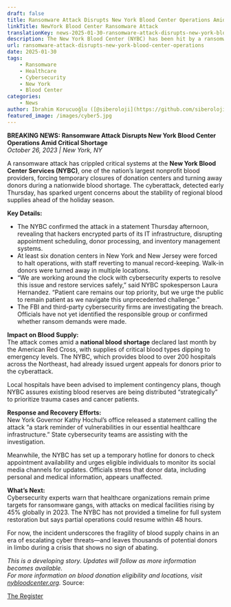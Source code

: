 ```yaml
---
draft: false
title: Ransomware Attack Disrupts New York Blood Center Operations Amid Critical Shortage
linkTitle: NewYork Blood Center Ransomware Attack
translationKey: news-2025-01-30-ransomware-attack-disrupts-new-york-blood-center-operations-amid-critical-shortage
description: The New York Blood Center (NYBC) has been hit by a ransomware attack, disrupting its operations amid a critical blood shortage.
url: ransomware-attack-disrupts-new-york-blood-center-operations
date: 2025-01-30
tags:
    - Ransomware
    - Healthcare
    - Cybersecurity
    - New York
    - Blood Center
categories:
    - News
author: İbrahim Korucuoğlu ([@siberoloji](https://github.com/siberoloji))
featured_image: /images/cyber5.jpg
---
```

**BREAKING NEWS: Ransomware Attack Disrupts New York Blood Center Operations Amid Critical Shortage**  
*October 26, 2023 | New York, NY*  

A ransomware attack has crippled critical systems at the **New York Blood Center Services (NYBC)**, one of the nation’s largest nonprofit blood providers, forcing temporary closures of donation centers and turning away donors during a nationwide blood shortage. The cyberattack, detected early Thursday, has sparked urgent concerns about the stability of regional blood supplies ahead of the holiday season.  

**Key Details:**  

- The NYBC confirmed the attack in a statement Thursday afternoon, revealing that hackers encrypted parts of its IT infrastructure, disrupting appointment scheduling, donor processing, and inventory management systems.  
- At least six donation centers in New York and New Jersey were forced to halt operations, with staff reverting to manual record-keeping. Walk-in donors were turned away in multiple locations.  
- “We are working around the clock with cybersecurity experts to resolve this issue and restore services safely,” said NYBC spokesperson Laura Hernandez. “Patient care remains our top priority, but we urge the public to remain patient as we navigate this unprecedented challenge.”  
- The FBI and third-party cybersecurity firms are investigating the breach. Officials have not yet identified the responsible group or confirmed whether ransom demands were made.  

**Impact on Blood Supply:**  
The attack comes amid a **national blood shortage** declared last month by the American Red Cross, with supplies of critical blood types dipping to emergency levels. The NYBC, which provides blood to over 200 hospitals across the Northeast, had already issued urgent appeals for donors prior to the cyberattack.  

Local hospitals have been advised to implement contingency plans, though NYBC assures existing blood reserves are being distributed “strategically” to prioritize trauma cases and cancer patients.  

**Response and Recovery Efforts:**  
New York Governor Kathy Hochul’s office released a statement calling the attack “a stark reminder of vulnerabilities in our essential healthcare infrastructure.” State cybersecurity teams are assisting with the investigation.  

Meanwhile, the NYBC has set up a temporary hotline for donors to check appointment availability and urges eligible individuals to monitor its social media channels for updates. Officials stress that donor data, including personal and medical information, appears unaffected.  

**What’s Next:**  
Cybersecurity experts warn that healthcare organizations remain prime targets for ransomware gangs, with attacks on medical facilities rising by 45% globally in 2023. The NYBC has not provided a timeline for full system restoration but says partial operations could resume within 48 hours.  

For now, the incident underscores the fragility of blood supply chains in an era of escalating cyber threats—and leaves thousands of potential donors in limbo during a crisis that shows no sign of abating.  

*This is a developing story. Updates will follow as more information becomes available.*  
*For more information on blood donation eligibility and locations, visit [nybloodcenter.org](https://nybloodcenter.org).*
Source:

[The Register](https://www.theregister.com/2025/01/30/ransomware_attack_at_new_york/)